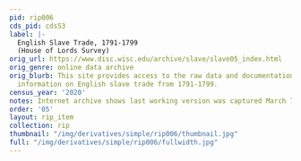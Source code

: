 ```yaml
---
pid: rip006
cds_pid: cds53
label: |-
  English Slave Trade, 1791-1799
  (House of Lords Survey)
orig_url: https://www.disc.wisc.edu/archive/slave/slave05_index.html
orig_genre: online data archive
orig_blurb: This site provides access to the raw data and documentation which contains
  information on English slave trade from 1791-1799.
census_year: '2020'
notes: Internet archive shows last working version was captured March 7 2023.
order: '05'
layout: rip_item
collection: rip
thumbnail: "/img/derivatives/simple/rip006/thumbnail.jpg"
full: "/img/derivatives/simple/rip006/fullwidth.jpg"
---
```

